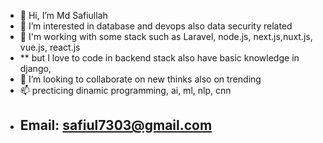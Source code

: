 - 👋 Hi, I’m Md Safiullah
- 👀 I’m interested in database and devops also data security related  
- 🌱 I'm working with some stack such as Laravel, node.js, next.js,nuxt.js, vue.js, react.js
-  ** but I love to code in backend stack also have basic knowledge in django,    
- 💞️ I’m looking to collaborate on new thinks also on trending 
- 📫 precticing dinamic programming, ai, ml, nlp, cnn
- ## Email: safiul7303@gmail.com



